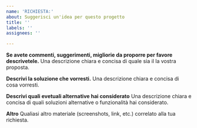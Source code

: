 ```yaml
---
name: 'RICHIESTA:'
about: Suggerisci un'idea per questo progetto
title: ''
labels: ''
assignees: ''

---
```


**Se avete commenti, suggerimenti, migliorie da proporre per favore descrivetele.**
Una descrizione chiara e concisa di quale sia il la vostra proposta.

**Descrivi la soluzione che vorresti.**
Una descrizione chiara e concisa di cosa vorresti.

**Descrivi quali evetuali alternative hai considerato**
Una descrizione chiara e concisa di quali soluzioni alternative o funzionalità hai considerato.

**Altro**
Qualiasi altro materiale (screenshots, link, etc.) correlato alla tua richiesta.
